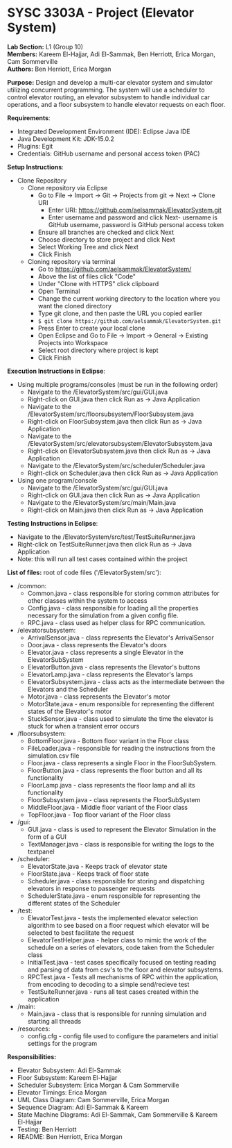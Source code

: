 # SYSC 3303A - Project (Elevator System)
__Lab Section:__ L1 (Group 10)\
__Members:__ Kareem El-Hajjar, Adi El-Sammak, Ben Herriott, Erica Morgan, Cam Sommerville\
__Authors:__ Ben Herriott, Erica Morgan

__Purpose:__ Design and develop a multi-car elevator system and simulator utilizing concurrent programming. The system will use a scheduler to control elevator routing, an elevator subsystem to handle individual car operations, and a floor subsystem to handle elevator requests on each floor.

__Requirements__: 
- Integrated Development Environment (IDE): Eclipse Java IDE
- Java Development Kit: JDK-15.0.2 
- Plugins: Egit
- Credentials: GitHub username and personal access token (PAC)

__Setup Instructions__: 

- Clone Repository
  - Clone repository via Eclipse
      - Go to File -> Import -> Git -> Projects from git -> Next -> Clone URI
        - Enter URI: https://github.com/aelsammak/ElevatorSystem.git
        - Enter username and password and click Next- username is GitHub username, password is GitHub personal access token
      - Ensure all branches are checked and click Next
      - Choose directory to store project and click Next
      - Select Working Tree and click Next
      - Click Finish
  - Cloning repository via terminal
     -  Go to https://github.com/aelsammak/ElevatorSystem/
     -  Above the list of files click "Code"
     -  Under "Clone with HTTPS" click clipboard
     -  Open Terminal
     -  Change the current working directory to the location where you want the cloned directory
     -  Type git clone, and then paste the URL you copied earlier
     -  `$ git clone https://github.com/aelsammak/ElevatorSystem.git`
     -  Press Enter to create your local clone
     -  Open Eclipse and Go to File -> Import -> General -> Existing Projects into Workspace
     -  Select root directory where project is kept
     -  Click Finish

__Execution Instructions in Eclipse__:
  - Using multiple programs/consoles (must be run in the following order)
    - Navigate to the /ElevatorSystem/src/gui/GUI.java
    - Right-click on GUI.java then click Run as -> Java Application
    - Navigate to the /ElevatorSystem/src/floorsubsystem/FloorSubsystem.java 
    - Right-click on FloorSubsystem.java then click Run as -> Java Application
    - Navigate to the /ElevatorSystem/src/elevatorsubsystem/ElevatorSubsystem.java
    - Right-click on ElevatorSubsystem.java then click Run as -> Java Application  
    - Navigate to the /ElevatorSystem/src/scheduler/Scheduler.java
    - Right-click on Scheduler.java then click Run as -> Java Application
  - Using one program/console
    - Navigate to the /ElevatorSystem/src/gui/GUI.java
    - Right-click on GUI.java then click Run as -> Java Application
    - Navigate to the /ElevatorSystem/src/main/Main.java
    - Right-click on Main.java then click Run as -> Java Application

__Testing Instructions in Eclipse__:
- Navigate to the /ElevatorSystem/src/test/TestSuiteRunner.java
- Right-click on TestSuiteRunner.java then click Run as -> Java Application
- Note: this will run all test cases contained within the project

__List of files:__ root of code files ('/ElevatorSystem/src'):
- /common: 
  - Common.java - class responsible for storing common attributes for other classes within the system to access
  - Config.java - class responsible for loading all the properties necessary for the simulation from a given config file.
  - RPC.java - class used as helper class for RPC communication.
- /elevatorsubsystem:
  - ArrivalSensor.java - class represents the Elevator's ArrivalSensor
  - Door.java - class represents the Elevator's doors
  - Elevator.java - class represents a single Elevator in the ElevatorSubSystem
  - ElevatorButton.java - class represents the Elevator's buttons
  - ElevatorLamp.java - class represents the Elevator's lamps
  - ElevatorSubsystem.java - class acts as the intermediate between the Elevators and the Scheduler
  - Motor.java - class represents the Elevator's motor
  - MotorState.java - enum responsible for representing the different states of the Elevator's motor
  - StuckSensor.java - class used to simulate the time the elevator is stuck for when a transient error occurs
- /floorsubsystem:
  - BottomFloor.java - Bottom floor variant in the Floor class
  - FileLoader.java - responsible for reading the instructions from the simulation.csv file
  - Floor.java - class represents a single Floor in the FloorSubSystem. 
  - FloorButton.java - class represents the floor button and all its functionality
  - FloorLamp.java - class represents the floor lamp and all its functionality
  - FloorSubsystem.java - class represents the FloorSubSystem
  - MiddleFloor.java - Middle floor variant of the Floor class
  - TopFloor.java - Top floor variant of the Floor class
- /gui:
  - GUI.java - class is used to represent the Elevator Simulation in the form of a GUI
  - TextManager.java - class is responsible for writing the logs to the textpanel
- /scheduler:
  - ElevatorState.java - Keeps track of elevator state
  - FloorState.java - Keeps track of floor state
  - Scheduler.java - class responsible for storing and dispatching elevators in response to passenger requests
  - SchedulerState.java - enum responsible for representing the different states of the Scheduler
- /test:
  - ElevatorTest.java - tests the implemented elevator selection algorithm to see based on a floor request which elevator will be selected to best facilitate the request
  - ElevatorTestHelper.java - helper class to mimic the work of the schedule on a series of elevators, code taken from the Scheduler class
  - InitialTest.java - test cases specifically focused on testing reading and parsing of data from csv's to the floor and elevator subsystems.
  - RPCTest.java - Tests all mechanisms of RPC within the application, from encoding to decoding to a simple send/recieve test
  - TestSuiteRunner.java - runs all test cases created within the application
- /main:
  - Main.java - class that is responsible for running simulation and starting all threads
- /resources:
  - config.cfg - config file used to configure the parameters and initial settings for the program

__Responsibilities:__
- Elevator Subsystem: Adi El-Sammak
- Floor Subsystem: Kareem El-Hajjar
- Scheduler Subsystem: Erica Morgan & Cam Sommerville
- Elevator Timings: Erica Morgan
- UML Class Diagram: Cam Sommerville, Erica Morgan
- Sequence Diagram: Adi El-Sammak & Kareem
- State Machine Diagrams: Adi El-Sammak, Cam Sommerville & Kareem El-Hajjar
- Testing: Ben Herriott
- README: Ben Herriott, Erica Morgan

